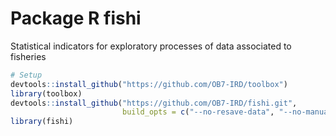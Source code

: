 # Package R fishi
Statistical indicators for exploratory processes of data associated to fisheries

```R
# Setup
devtools::install_github("https://github.com/OB7-IRD/toolbox")
library(toolbox)
devtools::install_github("https://github.com/OB7-IRD/fishi.git",
                         build_opts = c("--no-resave-data", "--no-manual"))
library(fishi)
```
